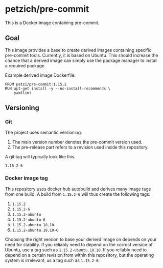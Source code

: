 # petzich/pre-commit

This is a Docker image containing pre-commit.

## Goal

This image provides a base to create derived images containing specific pre-commit tools. Currently, it is based on Ubuntu. This should increase the chance that a derived image can simply use the package manager to install a required package.

Example derived image Dockerfile:

```
FROM petzi/pre-commit:1.15.2
RUN apt-get install -y --no-install-recommends \
    yamllint
```

## Versioning

### Git

The project uses semantic versioning.

1. The main version number denotes the pre-commit version used.
1. The pre-release part refers to a revision used inside this repository.

A git tag will typically look like this.

```
1.15.2-6
```

### Docker image tag

This repository uses docker hub autobuild and derives many image tags from one build. A build from `1.15.2-6` will thus create the following tags:

1. `1.15.2`
1. `1.15.2-6`
1. `1.15.2-ubuntu`
1. `1.15.2-ubuntu-6`
1. `1.15.2-ubuntu.18.10`
1. `1.15.2-ubuntu.18.10-6`

Choosing the right version to base your derived image on depends on your need for stability. If you reliably need to depend on the correct version of Ubuntu, use a tag such as `1.15.2-ubuntu.18.10`. If you reliably need to depend on a certain revision from within this repository, but the operating system is irrelevant, us a tag such as `1.15.2-6`.
